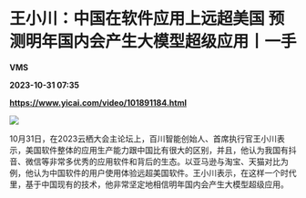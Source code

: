 # 王小川：中国在软件应用上远超美国 预测明年国内会产生大模型超级应用丨一手
**VMS**

**2023-10-31 07:35**

**https://www.yicai.com/video/101891184.html**

![](http://imgcdn.yicai.com/vms-new/2023/10/62b55d4b-8877-44e7-8d13-5edd1ca33db6.jpg) 

10月31日，在2023云栖大会主论坛上，百川智能创始人、首席执行官王小川表示，美国软件整体的应用生产能力跟中国比有很大的区别，并且，他认为我国有抖音、微信等非常多优秀的应用软件和背后的生态。以亚马逊与淘宝、天猫对比为例，他认为中国软件的用户使用体验远超美国软件。王小川表示，在这样一个时代里，基于中国现有的技术，他非常坚定地相信明年国内会产生大模型超级应用。